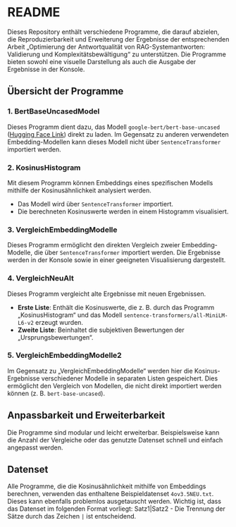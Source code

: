 # README

Dieses Repository enthält verschiedene Programme, die darauf abzielen, die Reproduzierbarkeit und Erweiterung der Ergebnisse der entsprechenden Arbeit „Optimierung der Antwortqualität von RAG-Systemantworten: Validierung und Komplexitätsbewältigung“ zu unterstützen. Die Programme bieten sowohl eine visuelle Darstellung als auch die Ausgabe der Ergebnisse in der Konsole.

## Übersicht der Programme

### 1. **BertBaseUncasedModel**
Dieses Programm dient dazu, das Modell `google-bert/bert-base-uncased` ([Hugging Face Link](https://huggingface.co/google-bert/bert-base-uncased)) direkt zu laden. Im Gegensatz zu anderen verwendeten Embedding-Modellen kann dieses Modell nicht über `SentenceTransformer` importiert werden.

### 2. **KosinusHistogram**
Mit diesem Programm können Embeddings eines spezifischen Modells mithilfe der Kosinusähnlichkeit analysiert werden. 
- Das Modell wird über `SentenceTransformer` importiert.
- Die berechneten Kosinuswerte werden in einem Histogramm visualisiert.

### 3. **VergleichEmbeddingModelle**
Dieses Programm ermöglicht den direkten Vergleich zweier Embedding-Modelle, die über `SentenceTransformer` importiert werden. Die Ergebnisse werden in der Konsole sowie in einer geeigneten Visualisierung dargestellt.

### 4. **VergleichNeuAlt**
Dieses Programm vergleicht alte Ergebnisse mit neuen Ergebnissen.
- **Erste Liste**: Enthält die Kosinuswerte, die z. B. durch das Programm „KosinusHistogram“ und das Modell `sentence-transformers/all-MiniLM-L6-v2` erzeugt wurden.
- **Zweite Liste**: Beinhaltet die subjektiven Bewertungen der „Ursprungsbewertungen“.

### 5. **VergleichEmbeddingModelle2**
Im Gegensatz zu „VergleichEmbeddingModelle“ werden hier die Kosinus-Ergebnisse verschiedener Modelle in separaten Listen gespeichert. Dies ermöglicht den Vergleich von Modellen, die nicht direkt importiert werden können (z. B. `bert-base-uncased`).

## Anpassbarkeit und Erweiterbarkeit
Die Programme sind modular und leicht erweiterbar. Beispielsweise kann die Anzahl der Vergleiche oder das genutzte Datenset schnell und einfach angepasst werden.

## Datenset
Alle Programme, die die Kosinusähnlichkeit mithilfe von Embeddings berechnen, verwenden das enthaltene Beispieldatenset `4ov3.5NEU.txt`. Dieses kann ebenfalls problemlos ausgetauscht werden. Wichtig ist, dass das Datenset im folgenden Format vorliegt:
Satz1|Satz2 - Die Trennung der Sätze durch das Zeichen `|` ist entscheidend.
